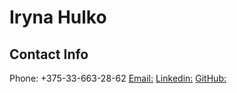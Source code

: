 # Iryna Hulko


## Contact Info

Phone: +375-33-663-28-62
[Email:](irinagulko13@gmail.com)
[Linkedin:](https://www.linkedin.com/in/irina-gulko-a01415188/)
[GitHub:](https://github.com/IrinaGulko13)